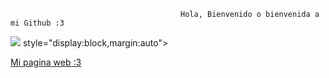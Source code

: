                                           Hola, Bienvenido o bienvenida a mi Github :3 

<img src="https://i.imgur.com/St19XCd.gif"> style="display:block,margin:auto">


<a href="https://riverrhino.github.io">
  <p>Mi pagina web :3</p>  
</a>

